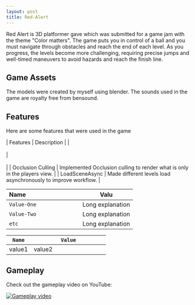 ```yaml
---
layout: post
title: Red-Alert
---
```


Red Alert is 3D platformer gave which was submitted for a game jam with the theme "Color matters". The game puts you in control of a ball and you must navigate through obstacles and reach the end of each level. As you progress, the levels become more challenging, requiring precise jumps and well-timed maneuvers to avoid hazards and reach the finish line.


## Game Assets

The models were created by myself using blender. The sounds used in the game are royalty free from bensound.


## Features

Here are some features that were used in the game

| Features        | Description                                              |
|<br/>            <br/>|<br/>                                                                                <br/>|
| Occlusion Culling | Implemented Occlusion culling to render what is only in the players view. |
| LoadSceneAsync  | Made different levels load asynchronously to improve workflow.           |


Name &nbsp; &nbsp; &nbsp; &nbsp; &nbsp; &nbsp; &nbsp; &nbsp; &nbsp; &nbsp; &nbsp; &nbsp; &nbsp; &nbsp; &nbsp; &nbsp; | Valu 
-------|-------------------
`Value-One` | Long explanation
`Value-Two` | Long explanation
`etc` | Long explanation

|`Name`|`          Value          `|
|----|---------|
|value1|value2|


## Gameplay

Check out the gameplay video on YouTube:

[![Gameplay video](https://img.youtube.com/vi/RsPWGuCCzLQ/0.jpg)](https://www.youtube.com/watch?v=RsPWGuCCzLQ)

